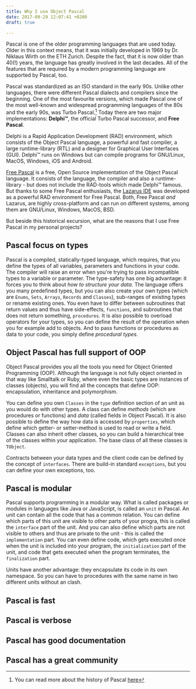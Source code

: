 ```yaml
---
title: Why I use Object Pascal
date: 2017-09-29 12:07:41 +0200
draft: true

---
```

Pascal is one of the older programming languages that are used today. Older in this context means, that it was initially developed in 1969 by Dr. Niklaus Wirth on the ETH Zurich. Despite the fact, that it is now older than 40(!) years, the language has greatly involved in the last decades. All of the features that are required by a modern programming language are supported by Pascal, too.<!--more-->

Pascal was standardized as an ISO standard in the early 90s. Unlike other languages, there were different Pascal dialects and compilers since the beginning. One of the most favourite versions, which made Pascal one of the most well-known and widespread programming languages of the 80s and the early 90s, was Turbo Pascal.[^1] Today there are two major implementations: **Delphi™**, the official Turbo Pascal successor, and **Free Pascal**.

Delphi is a Rapid Application Development (RAD) environment, which consists of the Object Pascal language, a powerful and fast compiler, a large runtime-library (RTL) and a designer for Graphical User Interfaces (GUI). Delphi™ runs on Windows but can compile programs for GNU/Linux, MacOS, Windows, iOS and Android.

[Free Pascal](http://www.freepascal.org) is a free, Open Source implementation of the Object Pascal language. It consists of the language, the compiler and also a runtime-library - but does not include the RAD-tools which made Delphi™ famous. But thanks to some Free Pascal enthusiasts, the [Lazarus IDE](http://www.lazarus-ide.org) was developed as a powerful RAD environment for Free Pascal. Both, Free Pascal *and* Lazarus, are highly cross-platform and can run on different systems, among them are GNU/Linux, Windows, MacOS, BSD.

But beside this historical excursion, what are the reasons that I use Free Pascal in my personal projects?

## Pascal focus on types
Pascal is a compiled, statically-typed language, which requires, that you define the types of all variables, parameters and functions in your code. The compiler will raise an error when you're trying to pass incompatible types to a variable or parameter. The type-safety has one big advantage: it forces you to think about *how to structure your data*. The language offers you many predefined types, but you can also create your own types (which are `Enums`, `Sets`, `Arrays`, `Records` and `Classes`), sub-ranges of existing types or rename existing ones. You even have to differ between subroutines that return values and thus have side-effects, `functions`, and subroutines that does not return something, `procedures`.  It is also possible to overload operators for your types, so you can define the result of the operation when you for example add to objects. And to pass functions or procedures as data to your code, you simply define *procedural types*.

## Object Pascal has full support of OOP
Object Pascal provides you all the tools you need for Object Oriented Programming (OOP). Although the language is not fully object oriented in that way like Smalltalk or Ruby, where even the basic types are instances of classes (objects), you will find all the concepts that define OOP: encapsulation, inheritance and polymorphism.

You can define you own `Classes` in the `type` definition section of an unit as you would do with other types. A class can define *methods* (which are procedures or functions) and *data* (called fields in Object Pascal). It is also possible to define the way how data is accessed by `properties`, which define which getter- or setter-method is used to read or write a field. Classes can also inherit other classes, so you can build a hierarchical tree of the classes within your application. The base class of all these classes is `TObject`. 

Contracts between your data types and the client code can be defined by the concept of `interfaces`. There are build-in standard `exceptions`, but you can define your own exceptions, too.

## Pascal is modular
Pascal supports programming in a modular way. What is called packages or modules in languages like Java or JavaScript, is called an `unit` in Pascal. An unit can contain all the code that has a common relation. You can define which parts of this unit are visible to other parts of your progra, this is called the `interface` part of the unit. And you can also define which parts are not visible to others and thus are private to the unit - this is called the `implementation` part. You can even define code, which gets executed once when the unit is included into your program, the `initialization` part of the unit, and code that gets executed when the program terminates, the `finalization` part.

Units have another advantage: they encapsulate its code in its own namespace. So you can have to procedures with the same name in two different units without an clash.

## Pascal is fast

## Pascal is verbose

## Pascal has good documentation

## Pascal has a great community

[^1]: You can read more about the history of Pascal [here](http://wiki.freepascal.org/Object_Pascal_History)
